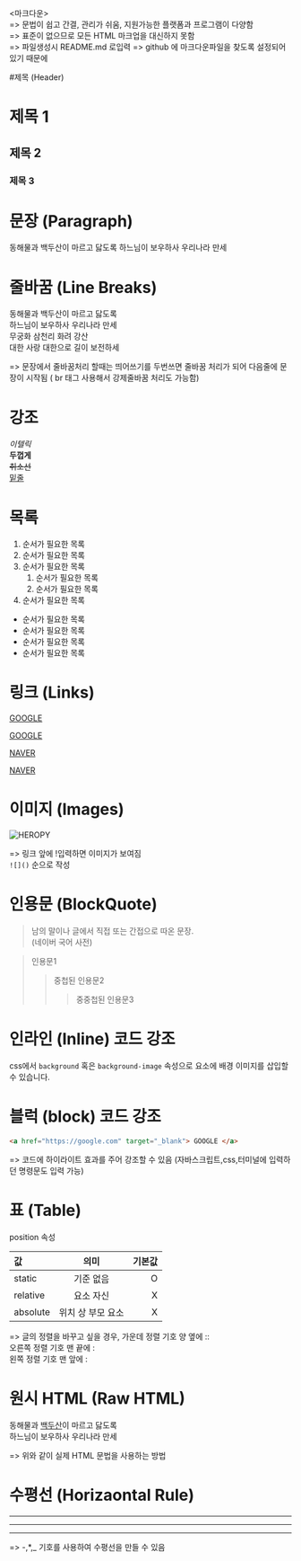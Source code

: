 <마크다운>  
=> 문법이 쉽고 간결, 관리가 쉬움, 지원가능한 플랫폼과 프로그램이 다양함  
=> 표준이 없으므로 모든 HTML 마크업을 대신하지 못함  
=> 파일생성시 README.md 로입력 => github 에 마크다운파일을 찾도록 설정되어있기 때문에

#제목 (Header)

# 제목 1
## 제목 2
### 제목 3

# 문장 (Paragraph)

동해물과 백두산이 마르고 닳도록
하느님이 보우하사 우리나라 만세

# 줄바꿈 (Line Breaks)

동해물과 백두산이 마르고 닳도록  
하느님이 보우하사 우리나라 만세  
무궁화 삼천리 화려 강산  
대한 사랑 대한으로 길이 보전하세

=> 문장에서 줄바꿈처리 할때는 띄어쓰기를 두번쓰면 줄바꿈 처리가 되어 다음줄에 문장이 시작됨 ( br 태그 사용해서 강제줄바꿈 처리도 가능함)

# 강조

_이텔릭_  
**두껍게**  
~~취소선~~  
<u>밑줄</u>  


# 목록

1. 순서가 필요한 목록  
1. 순서가 필요한 목록  
1. 순서가 필요한 목록
    1. 순서가 필요한 목록
    1. 순서가 필요한 목록 
1. 순서가 필요한 목록

- 순서가 필요한 목록
- 순서가 필요한 목록
- 순서가 필요한 목록
- 순서가 필요한 목록

# 링크 (Links)
<a href="https://google.com"> GOOGLE </a>

[GOOGLE](https://google.com)

<a href="https://naver.com" title="NAVER로 이동!"> NAVER </a>

[NAVER](https://naver.com "NAVER로 이동!")


# 이미지 (Images)

![HEROPY](https://heropy.blog/css/images/logo.png)

=> 링크 앞에 !입력하면 이미지가 보여짐   
`![]()` 순으로 작성

# 인용문 (BlockQuote)

> 남의 말이나 글에서 직접 또는 간접으로 따온 문장.   
> (네이버 국어 사전)

> 인용문1
>> 중첩된 인용문2
>>> 중중첩된 인용문3


# 인라인 (Inline) 코드 강조

css에서 `background` 혹은 
`background-image` 속성으로 요소에 배경 이미지를 삽입할 수 있습니다. 

# 블럭 (block) 코드 강조

```html
<a href="https://google.com" target="_blank"> GOOGLE </a>
```
=> 코드에 하이라이트 효과를 주어 강조할 수 있음 (자바스크립트,css,터미널에 입력하던 명령문도 입력 가능)


# 표 (Table)

position 속성

값 | 의미 | 기본값  
:--|:--:|--:
static | 기준 없음 | O  
relative | 요소 자신 | X   
absolute | 위치 상 부모 요소 | X  

=> 글의 정렬을 바꾸고 싶을 경우,   가운데 정렬 기호 양 옆에 ::  
오른쪽 정렬 기호 맨 끝에 :  
왼쪽 정렬 기호 맨 앞에 :


# 원시 HTML (Raw HTML)

동해물과 <span style="text-decoration: underline;">백두산</span>이 마르고 닳도록<br>
하느님이 보우하사 우리나라 만세

=> 위와 같이 실제 HTML 문법을 사용하는 방법


# 수평선 (Horizaontal Rule)

---

***

___

=> -,*,_ 기호를 사용하여 수평선을 만들 수 있음